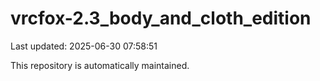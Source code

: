 # vrcfox-2.3_body_and_cloth_edition

Last updated: 2025-06-30 07:58:51

This repository is automatically maintained.
